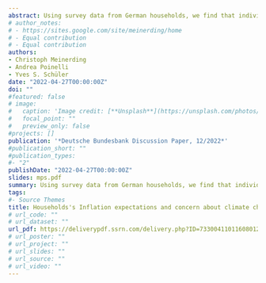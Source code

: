 ```yaml
---
abstract: Using survey data from German households, we find that individuals with higher concern about the consequences of climate change have lower inflation expectations up to five years ahead. We show that the link between climate concern and inflation expectations goes above and beyond individuals’ perception of their personal exposures to climate-related risks, their distrust in the central bank, and a broad range of socio-demographic and socio-economic control variables.
# author_notes:
# - https://sites.google.com/site/meinerding/home
# - Equal contribution
# - Equal contribution
authors:
- Christoph Meinerding
- Andrea Poinelli
- Yves S. Schüler
date: "2022-04-27T00:00:00Z"
doi: ""
#featured: false
# image:
#   caption: 'Image credit: [**Unsplash**](https://unsplash.com/photos/jdD8gXaTZsc)'
#   focal_point: ""
#   preview_only: false
#projects: []
publication: '*Deutsche Bundesbank Discussion Paper, 12/2022*'
#publication_short: ""
#publication_types:
#- "2"
publishDate: "2022-04-27T00:00:00Z"
slides: mps.pdf
summary: Using survey data from German households, we find that individuals with higher concern about the consequences of climate change have lower inflation expectations up to five years ahead. We show that the link between climate concern and inflation expectations goes above and beyond individuals’ perception of their personal exposures to climate-related risks, their distrust in the central bank, and a broad range of socio-demographic and socio-economic control variables.
tags:
#- Source Themes
title: Households's Inflation expectations and concern about climate change
# url_code: ""
# url_dataset: ""
url_pdf: https://deliverypdf.ssrn.com/delivery.php?ID=733004110116080121096069064012097090020064018031086020031019037057033120032005024001100102015011116100072067029029122069103060008071094013019088107075125094072121069018120024010006098094098123125070126095072093&EXT=pdf&INDEX=TRUE
# url_poster: ""
# url_project: ""
# url_slides: ""
# url_source: ""
# url_video: ""
---
```


